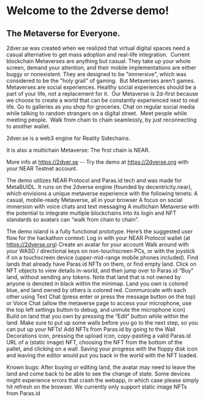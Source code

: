 # Welcome to the 2dverse demo!




## The Metaverse for Everyone.
 
2dver.se was created when we realized that virtual digital spaces need a casual alternative to get mass adoption and real-life integration.
​
Current blockchain Metaverses are anything but casual. They take up your whole screen, demand your attention, and their mobile implementations are either buggy or nonexistent. They are designed to be "immersive", which was considered to be the "holy grail" of gaming.
​
But Metaverses aren't games. Metaverses are social experiences. Healthy social experiences should be a part of your life, not a replacement for it.
​
Our Metaverse is 2d-first because we choose to create a world that can be constantly experienced next to real life. Go to galleries as you shop for groceries. Chat on regular social media while talking to random strangers on a digital street.
​
Meet people while meeting people.
​
Walk from chain to chain seamlessly, by just reconnecting to another wallet.
 
2dver.se is a web3 engine for Reality Sidechains.
 
It is also a multichain Metaverse: The first chain is NEAR.
 
More info at https://2dver.se -- Try the demo at https://2dverse.org with your NEAR Testnet account.
 


The demo utilizes NEAR Protocol and Paras.id tech and was made for MetaBUIDL. It runs on the 2dverse engine (founded by decentricity.near), which envisions a unique metaverse experience with the following tenets:
A casual, mobile-ready Metaverse, all in your browser
A focus on social immersion with voice chats and text messaging
A multichain Metaverse with the potential to integrate multiple blockchains into its login and NFT standards so avatars can “walk from chain to chain”.

The demo island is a fully functional prototype. Here’s the suggested user flow for the hackathon context:
Log in with your NEAR Protocol wallet (at https://2dverse.org)
Create an avatar for your account
Walk around with your WASD / directional keys on non-touchscreen PCs, or with the joystick if on a touchscreen device (upper-mid-range mobile phones included). Find lands that already have Paras.id NFTs on them, or find empty land.
Click on NFT objects to view details in-world, and then jump over to Paras.id
“Buy” land, without sending any tokens. Note that land that is not owned by anyone is denoted in black within the minimap. Land you own is colored blue, and land owned by others is colored red.
Communicate with each other using Text Chat (press enter or press the message button on the top) or Voice Chat (allow the metaverse page to access your microphone, use the top left settings button to debug, and unmute the microphone icon)
Build on land that you own by pressing the “Edit” button while within the land. Make sure to put up some walls before you go to the next step, so you can put up your NFTs!
Add NFTs from Paras.id by going to the Wall Decorations icon, pressing the upload icon, copy-pasting a valid Paras.id URL of a (static image) NFT, choosing the NFT from the bottom of the pallet, and clicking on a wall. Saving your progress with the floppy disk icon and leaving the editor would put you back in the world with the NFT loaded.
    

Known bugs:
After buying or editing land, the avatar may need to leave the land and come back to be able to see the change of state.
Some devices might experience errors that crash the webapp, in which case please simply hit refresh on the browser.
We currently only support static image NFTs from Paras.id






